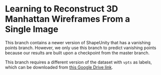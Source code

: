# Learning to Reconstruct 3D Manhattan Wireframes From a Single Image

This branch contains a newer version of ShapeUnity that has a vanishing points branch. However, we only use this branch to predict vanishing points because our results are built upon a checkpoint from the master branch.

This branch requires a different version of the dataset with `vpts` as labels, which can be
downloaded from [this Google Drive link](https://drive.google.com/file/d/1S0Pn8FoPXmP_Badd-d71h5DO7BZE91sq/view?usp=sharing).
